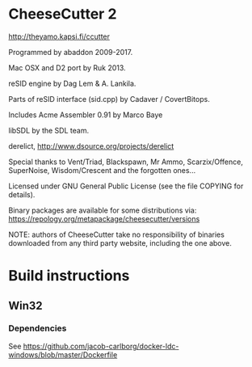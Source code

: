 # CheeseCutter 2

http://theyamo.kapsi.fi/ccutter

Programmed by abaddon 2009-2017.

Mac OSX and D2 port by Ruk 2013.

reSID engine by Dag Lem & A. Lankila.

Parts of reSID interface (sid.cpp) by Cadaver / CovertBitops.

Includes Acme Assembler 0.91 by Marco Baye

libSDL by the SDL team.

derelict, http://www.dsource.org/projects/derelict

Special thanks to Vent/Triad, Blackspawn, Mr Ammo, Scarzix/Offence, 
SuperNoise, Wisdom/Crescent and the forgotten ones...

Licensed under GNU General Public License (see the file COPYING for details).

Binary packages are available for some distributions via:
https://repology.org/metapackage/cheesecutter/versions

NOTE: authors of CheeseCutter take no responsibility of binaries downloaded
from any third party website, including the one above.


# Build instructions

## Win32

### Dependencies

See https://github.com/jacob-carlborg/docker-ldc-windows/blob/master/Dockerfile
